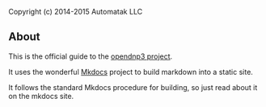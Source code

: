 Copyright (c) 2014-2015 Automatak LLC

## About

This is the official guide to the [opendnp3 project](http://www.automatak.com/opendnp3).

It uses the wonderful [Mkdocs](http://www.mkdocs.org/) project to build markdown into a static site.

It follows the standard Mkdocs procedure for building, so just read about it on the mkdocs site.